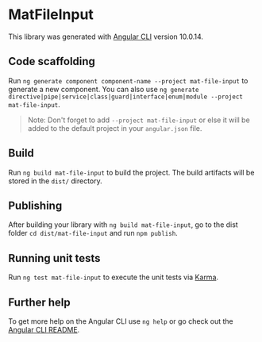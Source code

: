 # MatFileInput

This library was generated with [Angular CLI](https://github.com/angular/angular-cli) version 10.0.14.

## Code scaffolding

Run `ng generate component component-name --project mat-file-input` to generate a new component. You can also use `ng generate directive|pipe|service|class|guard|interface|enum|module --project mat-file-input`.
> Note: Don't forget to add `--project mat-file-input` or else it will be added to the default project in your `angular.json` file. 

## Build

Run `ng build mat-file-input` to build the project. The build artifacts will be stored in the `dist/` directory.

## Publishing

After building your library with `ng build mat-file-input`, go to the dist folder `cd dist/mat-file-input` and run `npm publish`.

## Running unit tests

Run `ng test mat-file-input` to execute the unit tests via [Karma](https://karma-runner.github.io).

## Further help

To get more help on the Angular CLI use `ng help` or go check out the [Angular CLI README](https://github.com/angular/angular-cli/blob/master/README.md).
